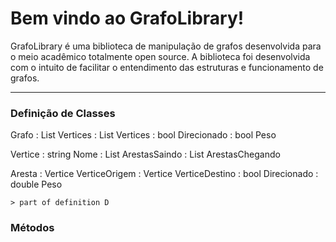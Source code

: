 Bem vindo ao GrafoLibrary!
===================


GrafoLibrary é uma biblioteca de manipulação de grafos desenvolvida para o meio acadêmico totalmente open source. A biblioteca foi desenvolvida com o intuito de facilitar o entendimento das estruturas e funcionamento de grafos.

----------

### Definição de Classes
Grafo
:	List Vertices
:	List Vertices
:	bool Direcionado
:	bool Peso

Vertice
:   string Nome
:   List ArestasSaindo
:	List ArestasChegando

Aresta
:	Vertice VerticeOrigem
:	Vertice VerticeDestino
:	bool Direcionado
:	double Peso

	> part of definition D


### Métodos


